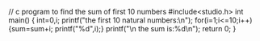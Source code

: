 // c program to find the sum of first 10 numbers
#include<studio.h>
int main()
{
    int=0,i;
    printf("the first 10 natural numbers:\n");
    for(i=1;i<=10;i++)
    {sum=sum+i;
    printf("%d",i);}
    printf("\n the sum is:%d\n");
    return 0;
}
